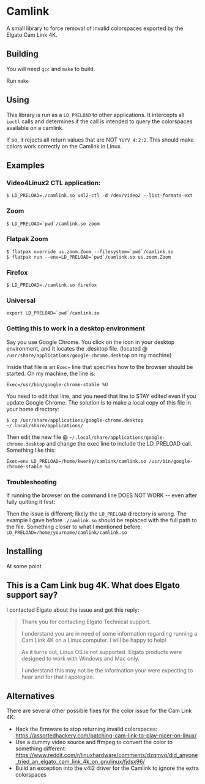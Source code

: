# Camlink

A small library to force removal of invalid colorspaces exported by the Elgato Cam Link 4K.

## Building

You will need `gcc` and `make` to build.

Run `make`

## Using

This library is run as a `LD_PRELOAD` to other applications. It intercepts all `ioctl` calls
and determines if the call is intended to query the colorspaces available on a camlink.

If so, it rejects all return values that are NOT `YUYV 4:2:2`. This should make colors work
correctly on the Camlink in Linux.

## Examples

### Video4Linux2 CTL application:
```
$ LD_PRELOAD=./camlink.so v4l2-ctl -d /dev/video2 --list-formats-ext
```

### Zoom
```
$ LD_PRELOAD=`pwd`/camlink.so zoom
```

### Flatpak Zoom
```
$ flatpak override us.zoom.Zoom --filesystem=`pwd`/camlink.so
$ flatpak run --env=LD_PRELOAD=`pwd`/camlink.so us.zoom.Zoom
```

### Firefox
```
$ LD_PRELOAD=./camlink.so firefox
```

### Universal
```
export LD_PRELOAD=`pwd`/camlink.so
```

### Getting this to work in a desktop environment
Say you use Google Chrome. You click on the icon in your desktop environment, and it locates the .desktop file. (located @ `/usr/share/applications/google-chrome.desktop` on my machine)

Inside that file is an `Exec=` line that specifies how to the browser should be started. On my machine, the line is:

```
Exec=/usr/bin/google-chrome-stable %U
```

You need to edit that line, and you need that line to STAY edited even if you update Google Chrome. The solution is to make a local copy of this file in your home directory:

```
$ cp /usr/share/applications/google-chrome.desktop ~/.local/share/applications/
```

Then edit the new file @ `~/.local/share/applications/google-chrome.desktop` and change the exec line to include the LD_PRELOAD call. Something like this:

```
Exec=env LD_PRELOAD=/home/kwerky/camlink/camlink.so /usr/bin/google-chrome-stable %U 
```

### Troubleshooting
If running the browser on the command line DOES NOT WORK -- even after fully quitting it first:

Then the issue is different; likely the `LD_PRELOAD` directory is wrong. The example I gave before `./camlink.so` should be replaced with the full path to the file. Something closer to what I mentioned before: `LD_PRELOAD=/home/yourname/camlink/camlink.so`

## Installing

At some point 

## This is a Cam Link bug 4K. What does Elgato support say?

I contacted Elgato about the issue and got this reply:

> Thank you for contacting Elgato Technical support.
> 
> I understand you are in need of some information regarding running a Cam Link 4K on a Linux computer. I will be happy to help!
> 
> As it turns out, Linux OS is not supported. Elgato products were designed to work with Windows and Mac only. 
> 
> I understand this may not be the information your were expecting to hear and for that I apologize.


## Alternatives

There are several other possible fixes for the color issue for the Cam Link 4K:

* Hack the firmware to stop returning invalid colorspaces: https://assortedhackery.com/patching-cam-link-to-play-nicer-on-linux/
* Use a dummy video source and ffmpeg to convert the color to something different: https://www.reddit.com/r/linuxhardware/comments/dzqmvq/did_anyone_tried_an_elgato_cam_link_4k_on_gnulinux/fjdsx96/
* Build an exception into the v4l2 driver for the Camlink to ignore the extra colorspaces
